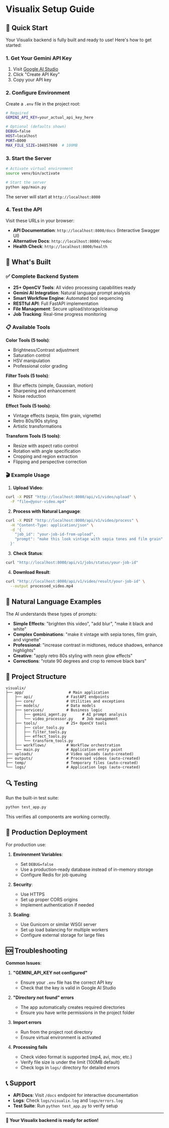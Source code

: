 # Visualix Setup Guide

## 🎯 Quick Start

Your Visualix backend is fully built and ready to use! Here's how to get
started:

### 1. Get Your Gemini API Key

1. Visit [Google AI Studio](https://makersuite.google.com/app/apikey)
2. Click "Create API Key"
3. Copy your API key

### 2. Configure Environment

Create a `.env` file in the project root:

```bash
# Required
GEMINI_API_KEY=your_actual_api_key_here

# Optional (defaults shown)
DEBUG=false
HOST=localhost
PORT=8000
MAX_FILE_SIZE=104857600  # 100MB
```

### 3. Start the Server

```bash
# Activate virtual environment
source venv/bin/activate

# Start the server
python app/main.py
```

The server will start at `http://localhost:8000`

### 4. Test the API

Visit these URLs in your browser:

- **API Documentation**: `http://localhost:8000/docs` (Interactive Swagger UI)
- **Alternative Docs**: `http://localhost:8000/redoc`
- **Health Check**: `http://localhost:8000/health`

## 🔧 What's Built

### ✅ Complete Backend System

- **25+ OpenCV Tools**: All video processing capabilities ready
- **Gemini AI Integration**: Natural language prompt analysis
- **Smart Workflow Engine**: Automated tool sequencing
- **RESTful API**: Full FastAPI implementation
- **File Management**: Secure upload/storage/cleanup
- **Job Tracking**: Real-time progress monitoring

### 📋 Available Tools

**Color Tools (5 tools)**:

- Brightness/Contrast adjustment
- Saturation control
- HSV manipulation
- Professional color grading

**Filter Tools (5 tools)**:

- Blur effects (simple, Gaussian, motion)
- Sharpening and enhancement
- Noise reduction

**Effect Tools (5 tools)**:

- Vintage effects (sepia, film grain, vignette)
- Retro 80s/90s styling
- Artistic transformations

**Transform Tools (5 tools)**:

- Resize with aspect ratio control
- Rotation with angle specification
- Cropping and region extraction
- Flipping and perspective correction

### 🎬 Example Usage

1. **Upload Video**:

```bash
curl -X POST "http://localhost:8000/api/v1/video/upload" \
  -F "file=@your-video.mp4"
```

2. **Process with Natural Language**:

```bash
curl -X POST "http://localhost:8000/api/v1/video/process" \
  -H "Content-Type: application/json" \
  -d '{
    "job_id": "your-job-id-from-upload",
    "prompt": "make this look vintage with sepia tones and film grain"
  }'
```

3. **Check Status**:

```bash
curl "http://localhost:8000/api/v1/jobs/status/your-job-id"
```

4. **Download Result**:

```bash
curl "http://localhost:8000/api/v1/video/result/your-job-id" \
  --output processed_video.mp4
```

## 🤖 Natural Language Examples

The AI understands these types of prompts:

- **Simple Effects**: "brighten this video", "add blur", "make it black and
  white"
- **Complex Combinations**: "make it vintage with sepia tones, film grain, and
  vignette"
- **Professional**: "increase contrast in midtones, reduce shadows, enhance
  highlights"
- **Creative**: "apply retro 80s styling with neon glow effects"
- **Corrections**: "rotate 90 degrees and crop to remove black bars"

## 📁 Project Structure

```
visualix/
├── app/                    # Main application
│   ├── api/               # FastAPI endpoints
│   ├── core/              # Utilities and exceptions
│   ├── models/            # Data models
│   ├── services/          # Business logic
│   │   ├── gemini_agent.py       # AI prompt analysis
│   │   └── video_processor.py    # Job management
│   ├── tools/             # 25+ OpenCV tools
│   │   ├── color_tools.py
│   │   ├── filter_tools.py
│   │   ├── effect_tools.py
│   │   └── transform_tools.py
│   ├── workflows/         # Workflow orchestration
│   └── main.py            # Application entry point
├── uploads/               # Video uploads (auto-created)
├── outputs/               # Processed videos (auto-created)
├── temp/                  # Temporary files (auto-created)
└── logs/                  # Application logs (auto-created)
```

## 🔍 Testing

Run the built-in test suite:

```bash
python test_app.py
```

This verifies all components are working correctly.

## 🚀 Production Deployment

For production use:

1. **Environment Variables**:

   - Set `DEBUG=false`
   - Use a production-ready database instead of in-memory storage
   - Configure Redis for job queuing

2. **Security**:

   - Use HTTPS
   - Set up proper CORS origins
   - Implement authentication if needed

3. **Scaling**:
   - Use Gunicorn or similar WSGI server
   - Set up load balancing for multiple workers
   - Configure external storage for large files

## 🆘 Troubleshooting

**Common Issues**:

1. **"GEMINI_API_KEY not configured"**

   - Ensure your `.env` file has the correct API key
   - Check that the key is valid in Google AI Studio

2. **"Directory not found" errors**

   - The app automatically creates required directories
   - Ensure you have write permissions in the project folder

3. **Import errors**

   - Run from the project root directory
   - Ensure virtual environment is activated

4. **Processing fails**
   - Check video format is supported (mp4, avi, mov, etc.)
   - Verify file size is under the limit (100MB default)
   - Check logs in `logs/` directory for detailed errors

## 📞 Support

- **API Docs**: Visit `/docs` endpoint for interactive documentation
- **Logs**: Check `logs/visualix.log` and `logs/errors.log`
- **Test Suite**: Run `python test_app.py` to verify setup

---

**🎉 Your Visualix backend is ready for action!**
